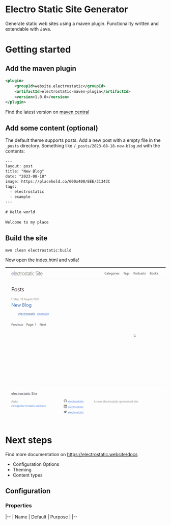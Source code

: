 # Electro Static Site Generator 

Generate static web sites using a maven plugin. Functionality written and extendable with Java.

# Getting started

## Add the maven plugin

```xml
<plugin>
    <groupId>website.electrostatic</groupId>
    <artifactId>electrostatic-maven-plugin</artifactId>
    <version>1.0.0</version>
</plugin>
```

Find the latest version on [maven central](https://)

## Add some content (optional)

The default theme supports posts. Add a new post with a empty file in the `_posts` directory. Something like `/_posts/2023-08-18-new-blog.md` with the contents:

```text
---
layout: post
title: "New Blog"
date: "2023-08-18"
image: https://placehold.co/600x400/EEE/31343C
tags:
  - electrostatic
  - example
---

# Hello world

Welcome to my place

```

## Build the site

```shell
mvn clean electrostatic:build
```

Now open the index.html and voila!

![starter site](docs/starter-site.png)

# Next steps

Find more documentation on https://electrostatic.website/docs

* Configuration Options
* Theming
* Content types

## Configuration

### Properties

|--
| Name | Default | Purpose |
|--
